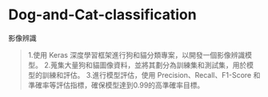 # Dog-and-Cat-classification
影像辨識

>1.使用 Keras 深度學習框架進行狗和貓分類專案，以開發一個影像辨識模型。
>2.蒐集大量狗和貓圖像資料，並將其劃分為訓練集和測試集，用於模型的訓練和評估。
>3.進行模型評估，使用 Precision、Recall、F1-Score 和準確率等評估指標，確保模型達到0.99的高準確率目標。

